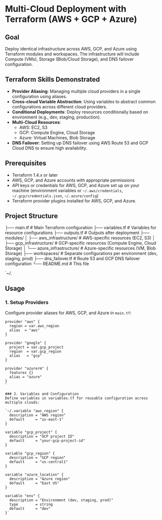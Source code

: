 # Multi-Cloud Deployment with Terraform (AWS + GCP + Azure)

## Goal

Deploy identical infrastructure across AWS, GCP, and Azure using Terraform modules and workspaces. The infrastructure will include Compute (VMs), Storage (Blob/Cloud Storage), and DNS failover configuration.

## Terraform Skills Demonstrated

- **Provider Aliasing**: Managing multiple cloud providers in a single configuration using aliases.
- **Cross-cloud Variable Abstraction**: Using variables to abstract common configurations across different cloud providers.
- **Conditional Deployments**: Deploy resources conditionally based on environment (e.g., dev, staging, production).
- **Multi-Cloud Resources**:
  - AWS: EC2, S3
  - GCP: Compute Engine, Cloud Storage
  - Azure: Virtual Machines, Blob Storage
- **DNS Failover**: Setting up DNS failover using AWS Route 53 and GCP Cloud DNS to ensure high availability.

## Prerequisites

- Terraform 1.4.x or later
- AWS, GCP, and Azure accounts with appropriate permissions
- API keys or credentials for AWS, GCP, and Azure set up on your machine (environment variables or `~/.aws/credentials`, `~/.gcp/credentials.json`, `~/.azure/config`)
- Terraform provider plugins installed for AWS, GCP, and Azure.

## Project Structure
├── main.tf # Main Terraform configuration
├── variables.tf # Variables for resource configurations
├── outputs.tf # Outputs after deployment
├── modules/
│ ├── aws_infrastructure/ # AWS-specific resources (EC2, S3)
│ ├── gcp_infrastructure/ # GCP-specific resources (Compute Engine, Cloud Storage)
│ └── azure_infrastructure/ # Azure-specific resources (VM, Blob Storage)
├── workspaces/ # Separate configurations per environment (dev, staging, prod)
├── dns_failover.tf # Route 53 and GCP DNS failover configuration
└── README.md # This file

`~/.
## Usage

### 1. Setup Providers

Configure provider aliases for AWS, GCP, and Azure in `main.tf`:

```hcl
provider "aws" {
  region = var.aws_region
  alias  = "aws"
}

provider "google" {
  project = var.gcp_project
  region  = var.gcp_region
  alias   = "gcp"
}

provider "azurerm" {
  features {}
  alias = "azure"
}
`

### 2. Variables and Configuration
Define variables in variables.tf for reusable configuration across multiple clouds:

`~/.variable "aws_region" {
  description = "AWS region"
  default     = "us-east-1"
}

variable "gcp_project" {
  description = "GCP project ID"
  default     = "your-gcp-project-id"
}

variable "gcp_region" {
  description = "GCP region"
  default     = "us-central1"
}

variable "azure_location" {
  description = "Azure region"
  default     = "East US"
}

variable "env" {
  description = "Environment (dev, staging, prod)"
  type        = string
  default     = "dev"
}`

